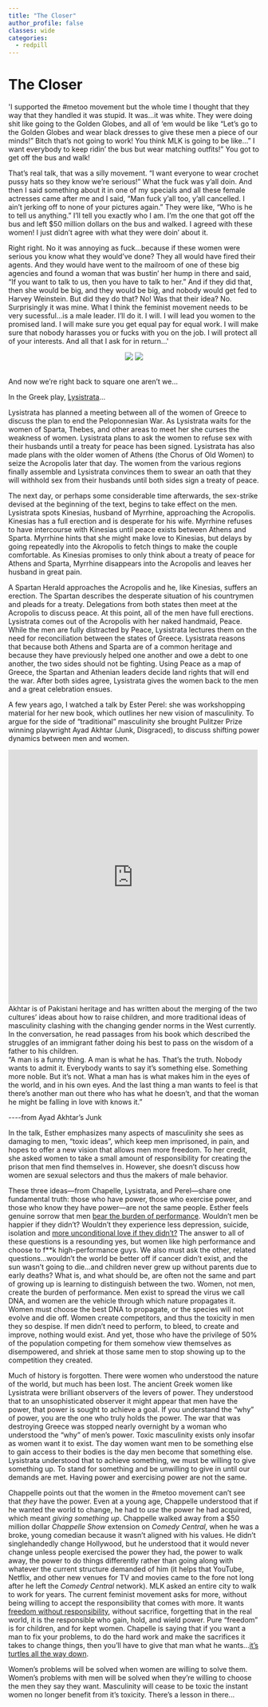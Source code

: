 ```yaml
---
title: "The Closer"
author_profile: false
classes: wide
categories:
  - redpill
---
```


<h1 class="center-text"> The Closer </h1>

<section class="indent-paragraph" markdown="1">
'I supported the #metoo movement but the whole time I thought that they way that they handled it was stupid. It was...it was white. They were doing shit like going to the Golden Globes, and all of ‘em would be like “Let’s go to the Golden Globes and wear black dresses to give these men a piece of our minds!” Bitch that’s not going to work! You think MLK is going to be like…” I want everybody to keep ridin’ the bus but wear matching outfits!” You got to get off the bus and walk!


That’s real talk, that was a silly movement. “I want everyone to wear crochet pussy hats so they know we’re serious!” What the fuck was y’all doin.  And then I said something about it in one of my specials and all these female actresses came after me and I said, “Man fuck y’all too, y’all cancelled. I ain’t jerking off to none of your pictures again.” They were like, “Who is he to tell us anything.” I’ll tell you exactly who I am.  I’m the one that got off the bus and left $50 million dollars on the bus and walked. I agreed with these women! I just didn’t agree with what they were doin’ about it.


Right right.  No it was annoying as fuck...because if these women were serious you know what they would’ve done? They all would have fired their agents. And they would have went to the mailroom of one of these big agencies and found a woman that was bustin’ her hump in there and said, “If you want to talk to us, then you have to talk to her.” And if they did that, then she would be big, and they would be big, and nobody would get fed to Harvey Weinstein.  But did they do that? No! Was that their idea? No. Surprisingly it was mine. What I think the feminist movement needs to be very sucessful…is a male leader. I’ll do it. I will. I will lead you women to the promised land. I will make sure you get equal pay for equal work. I will make sure that nobody harasses you or fucks with you on the job.  I will protect all of your interests. And all that I ask for in return…'

</section>
<div style="text-align:center">
  <img class='center-inline-image small-width' src='https://lh6.googleusercontent.com/Nifcv9n4ctwkCZ0LPt7UGvJmEZtpG09ptBppyn857hFzSLpYK-yFl2cc3SEq8Rv5d35-Y0hMMEUHbZUllHTjrhZpAqIpBHRaIwp9jdrcH_Deud6HVJxSuSs26nBRYrR4lC6IRXRJ'>

  <img class='center-inline-image small-width' src='https://lh3.googleusercontent.com/tkwZPui_wRLGV9bKCi6c8oWKvXK3tfQiEMnzReK32mTE3driYHqQgOvU8gsJSolCAws_JUG0bwnTLPxDlbL1y833mL7OXhE4EgC3fWafOH6TJJ5MwAoaDJBd0brvj58Xe5I0HEPF'>
</div>
<br>
<p class="center-text"> And now we’re right back to square one aren’t we… </p>

In the Greek play, [Lysistrata](https://www.sparknotes.com/drama/lysistrata/summary/)...

<section class="indent-paragraph" markdown="1">
Lysistrata has planned a meeting between all of the women of Greece to discuss the plan to end the Peloponnesian War. As Lysistrata waits for the women of Sparta, Thebes, and other areas to meet her she curses the weakness of women. Lysistrata plans to ask the women to refuse sex with their husbands until a treaty for peace has been signed. Lysistrata has also made plans with the older women of Athens (the Chorus of Old Women) to seize the Acropolis later that day. The women from the various regions finally assemble and Lysistrata convinces them to swear an oath that they will withhold sex from their husbands until both sides sign a treaty of peace.

The next day, or perhaps some considerable time afterwards, the sex-strike devised at the beginning of the text, begins to take effect on the men. Lysistrata spots Kinesias, husband of Myrrhine, approaching the Acropolis. Kinesias has a full erection and is desperate for his wife. Myrrhine refuses to have intercourse with Kinesias until peace exists between Athens and Sparta. Myrrhine hints that she might make love to Kinesias, but delays by going repeatedly into the Akropolis to fetch things to make the couple comfortable. As Kinesias promises to only think about a treaty of peace for Athens and Sparta, Myrrhine disappears into the Acropolis and leaves her husband in great pain.

A Spartan Herald approaches the Acropolis and he, like Kinesias, suffers an erection. The Spartan describes the desperate situation of his countrymen and pleads for a treaty. Delegations from both states then meet at the Acropolis to discuss peace. At this point, all of the men have full erections. Lysistrata comes out of the Acropolis with her naked handmaid, Peace. While the men are fully distracted by Peace, Lysistrata lectures them on the need for reconciliation between the states of Greece. Lysistrata reasons that because both Athens and Sparta are of a common heritage and because they have previously helped one another and owe a debt to one another, the two sides should not be fighting. Using Peace as a map of Greece, the Spartan and Athenian leaders decide land rights that will end the war. After both sides agree, Lysistrata gives the women back to the men and a great celebration ensues.

</section>

A few years ago, I watched a talk by Ester Perel: she was workshopping material for her new book, which outlines her new vision of masculinity. To argue for the side of “traditional” masculinity she brought Pulitzer Prize winning playwright Ayad Akhtar (Junk, Disgraced), to discuss shifting power dynamics between men and women.

<iframe class='center-image' src="https://www.facebook.com/plugins/post.php?href=https%3A%2F%2Fwww.facebook.com%2Festher.perel%2Fposts%2F10156092078196711&show_text=true&width=500" width="500" height="511" style="border:none;overflow:hidden" scrolling="no" frameborder="0" allowfullscreen="true" allow="autoplay; clipboard-write; encrypted-media; picture-in-picture; web-share"></iframe>
<br>
Akhtar is of Pakistani heritage and has written about the merging of the two cultures’ ideas about how to raise children, and more traditional ideas of masculinity clashing with the changing gender norms in the West currently. In the conversation, he read passages from his book which described the struggles of an immigrant father doing his best to pass on the wisdom of a father to his children.
<section class="indent-paragraph" markdown="1">
“A man is a funny thing. A man is what he has. That’s the truth. Nobody wants to admit it. Everybody wants to say it’s something else. Something more noble. But it’s not. What a man has is what makes him in the eyes of the world, and in his own eyes. And the last thing a man wants to feel is that there’s another man out there who has what he doesn’t, and that the woman he might be falling in love with knows it.”

----from Ayad Akhtar’s Junk
</section>

In the talk, Esther emphasizes many aspects of masculinity she sees as damaging to men, “toxic ideas”, which keep men imprisoned, in pain, and hopes to offer a new vision that allows men more freedom. To her credit, she asked women to take a small amount of responsibility for creating the prison that men find themselves in. However, she doesn’t discuss how women are sexual selectors and thus the makers of male behavior.

These three ideas—from Chapelle, Lysistrata, and Perel—share one fundamental truth: those who have power, those who exercise power, and those who know they have power—are not the same people. Esther feels genuine sorrow that men [bear the burden of performance](https://therationalmale.com/2014/09/23/the-burden-of-performance/). Wouldn’t men be happier if they didn’t? Wouldn’t they experience less depression, suicide, isolation and [more unconditional love if they didn’t?](https://twitter.com/rationalmale/status/1194495043760836608?lang=en) The answer to all of these questions is a resounding yes, but women like high performance and choose to f**k high-performance guys. We also must ask the other, related questions...wouldn’t the world be better off if cancer didn’t exist, and the sun wasn’t going to die...and children never grew up without parents due to early deaths? What is, and what should be, are often not the same and part of growing up is learning to distinguish between the two. Women, not men, create the burden of performance. Men exist to spread the virus we call DNA, and women are the vehicle through which nature propagates it. Women must choose the best DNA to propagate, or the species will not evolve and die off. Women create competitors, and thus the toxicity in men they so despise. If men didn’t need to perform, to bleed, to create and improve, nothing would exist. And yet, those who have the privilege of 50% of the population competing for them somehow view themselves as disempowered, and shriek at those same men to stop showing up to the competition they created.

Much of history is forgotten. There were women who understood the nature of the world, but much has been lost.  The ancient Greek women like Lysistrata were brilliant observers of the levers of power. They understood that to an unsophisticated observer it might appear that men have the power, that power is sought to achieve a goal. If you understand the “why” of power, you are the one who truly holds the power. The war that was destroying Greece was stopped nearly overnight by a woman who understood the “why” of men’s power. Toxic masculinity exists only insofar as women want it to exist. The day women want men to be something else to gain access to their bodies is the day men become that something else. Lysistrata understood that to achieve something, we must be willing to give something up. To stand for something and be unwilling to give in until our demands are met. Having power and exercising power are not the same.

Chappelle points out that the women in the #metoo movement can’t see that _they_ have the power. Even at a young age, Chappelle understood that if he wanted the world to change, he had to _use_ the power he had acquired, which meant _giving something up_. Chappelle walked away from a $50 million dollar _Chappelle Show_ extension on _Comedy Central_, when he was a broke, young comedian because it wasn’t aligned with his values. He didn’t singlehandedly change Hollywood, but he understood that it would never change unless people exercised the power they had, the power to walk away, the power to do things differently rather than going along with whatever the current structure demanded of him (it helps that YouTube, Netflix, and other new venues for TV and movies came to the fore not long after he left the _Comedy Central_ network). MLK asked an entire city to walk to work for years. The current feminist movement asks for more, without being willing to accept the responsibility that comes with more. It wants [freedom without responsibility](https://ryanholiday.net/why-we-need-a-statue-of-responsibility/), without sacrifice, forgetting that in the real world, it is the responsible who gain, hold, and wield power. Pure “freedom” is for children, and for kept women. Chapelle is saying that if you want a man to fix your problems, to do the hard work and make the sacrifices it takes to change things, then you’ll have to give that man what he wants...[it’s turtles all the way down](https://en.wikipedia.org/wiki/Turtles_all_the_way_down).

Women’s problems will be solved when women are willing to solve them. Women’s problems with men will be solved when they’re willing to choose the men they say they want. Masculinity will cease to be toxic the instant women no longer benefit from it’s toxicity. There’s a lesson in there...
